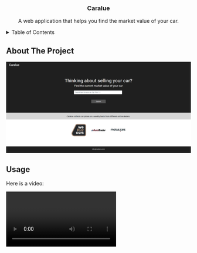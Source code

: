 <div align="center">

  <h3 align="center">Caralue</h3>

  <p align="center">
    A web application that helps you find the market value of your car.
  
  </p>
</div>

<!-- TABLE OF CONTENTS -->
<details>
  <summary>Table of Contents</summary>
  <ol>
    <li>
      <a href="#about-the-project">About The Project</a>
      <ul>
        <li><a href="#built-with">Built With</a></li>
      </ul>
    </li>
    <li>
      <a href="#getting-started">Getting Started</a>
    </li>
    <li><a href="#usage">Usage</a></li>
    <li><a href="#roadmap">Roadmap</a></li>
    <li><a href="#license">License</a></li>
    <li><a href="#contact">Contact</a></li>
  </ol>
</details>


## About The Project

<img src="static/images/website.PNG" alt="home-page">



## Usage

Here is a video:

<video>
    <source src="static/videos/video.mkv">
</video>